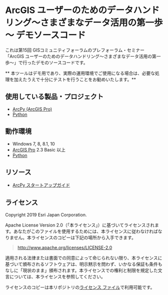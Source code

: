 # ArcGIS ユーザーのためのデータハンドリング～さまざまなデータ活用の第一歩～ デモソースコード

これは第15回 GISコミュニティフォーラムのプレフォーラム・セミナー「ArcGIS ユーザーのためのデータハンドリング～さまざまなデータ活用の第一歩～」で行ったデモのソースコードです。

** 本ツールはデモ用であり、実際の運用環境でご使用になる場合は、必要な処理を加えたうえで十分にテストを行うことをお勧めいたします。**


## 使用している製品・プロジェクト

* [ArcPy (ArcGIS Pro)](http://www.esrij.com/products/arcgis-for-desktop/)
* [Python](https://www.python.org/)

## 動作環境

* Windows 7, 8, 8.1, 10
* [ArcGIS Pro](http://www.esrij.com/products/arcgis-for-desktop/) 2.3 Basic 以上
* [Python](https://www.python.org/) 

## リソース

* [ArcPy スタートアップガイド](https://bit.ly/2pmhBpf)


## ライセンス
Copyright 2019 Esri Japan Corporation.

Apache License Version 2.0（「本ライセンス」）に基づいてライセンスされます。あなたがこのファイルを使用するためには、本ライセンスに従わなければなりません。本ライセンスのコピーは下記の場所から入手できます。

> http://www.apache.org/licenses/LICENSE-2.0

適用される法律または書面での同意によって命じられない限り、本ライセンスに基づいて頒布されるソフトウェアは、明示黙示を問わず、いかなる保証も条件もなしに「現状のまま」頒布されます。本ライセンスでの権利と制限を規定した文言については、本ライセンスを参照してください。

ライセンスのコピーは本リポジトリの[ライセンス ファイル](./LICENSE)で利用可能です。

